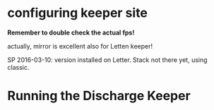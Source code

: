 # configuring keeper site

********Remember to double check the actual fps!********

actually, mirror is excellent also for Letten keeper!

SP 2016-03-10: version installed on Letter. Stack not there yet, using classic.

# Running the Discharge Keeper